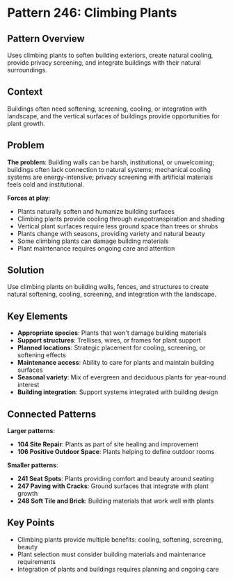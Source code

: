 # Pattern 246: Climbing Plants

## Pattern Overview
Uses climbing plants to soften building exteriors, create natural cooling, provide privacy screening, and integrate buildings with their natural surroundings.

## Context
Buildings often need softening, screening, cooling, or integration with landscape, and the vertical surfaces of buildings provide opportunities for plant growth.

## Problem
**The problem**: Building walls can be harsh, institutional, or unwelcoming; buildings often lack connection to natural systems; mechanical cooling systems are energy-intensive; privacy screening with artificial materials feels cold and institutional.

**Forces at play**:
- Plants naturally soften and humanize building surfaces
- Climbing plants provide cooling through evapotranspiration and shading
- Vertical plant surfaces require less ground space than trees or shrubs
- Plants change with seasons, providing variety and natural beauty
- Some climbing plants can damage building materials
- Plant maintenance requires ongoing care and attention

## Solution
Use climbing plants on building walls, fences, and structures to create natural softening, cooling, screening, and integration with the landscape.

## Key Elements
- **Appropriate species**: Plants that won't damage building materials
- **Support structures**: Trellises, wires, or frames for plant support
- **Planned locations**: Strategic placement for cooling, screening, or softening effects
- **Maintenance access**: Ability to care for plants and maintain building surfaces
- **Seasonal variety**: Mix of evergreen and deciduous plants for year-round interest
- **Building integration**: Support systems integrated with building design

## Connected Patterns
**Larger patterns**:
- **104 Site Repair**: Plants as part of site healing and improvement
- **106 Positive Outdoor Space**: Plants helping to define outdoor rooms

**Smaller patterns**:
- **241 Seat Spots**: Plants providing comfort and beauty around seating
- **247 Paving with Cracks**: Ground surfaces that integrate with plant growth
- **248 Soft Tile and Brick**: Building materials that work well with plants

## Key Points
- Climbing plants provide multiple benefits: cooling, softening, screening, beauty
- Plant selection must consider building materials and maintenance requirements
- Integration of plants and buildings requires planning and ongoing care